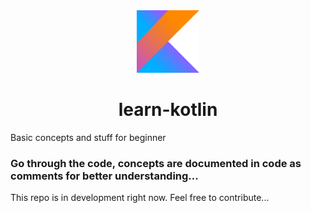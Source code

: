 <div align='center'>
  <img src="https://github.com/foo290/learn-kotlin/blob/main/readmePics%20(non-project)/kotlinLogo.png" width="100">
  <h1>learn-kotlin</h1>
</div>

Basic concepts and stuff for beginner

### Go through the code, concepts are documented in code as comments for better understanding...

This repo is in development right now. Feel free to contribute...
